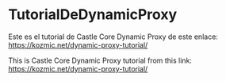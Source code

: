 # TutorialDeDynamicProxy
Este es el tutorial de Castle Core Dynamic Proxy de este enlace: https://kozmic.net/dynamic-proxy-tutorial/

This is Castle Core Dynamic Proxy tutorial from this link: https://kozmic.net/dynamic-proxy-tutorial/
